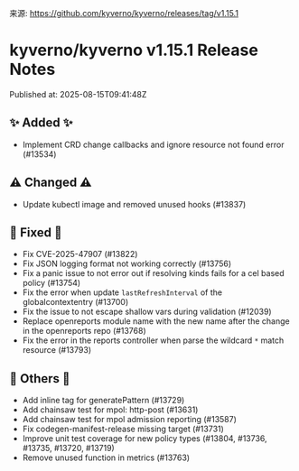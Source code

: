 来源: https://github.com/kyverno/kyverno/releases/tag/v1.15.1

# kyverno/kyverno v1.15.1 Release Notes

Published at: 2025-08-15T09:41:48Z

## ✨ Added ✨
* Implement CRD change callbacks and ignore resource not found error (#13534)

## ⚠️ Changed ⚠️
* Update kubectl image and removed unused hooks (#13837)

## 🐛 Fixed 🐛
* Fix CVE-2025-47907 (#13822)
* Fix JSON logging format not working correctly (#13756)
* Fix a panic issue to not error out if resolving kinds fails for a cel based policy (#13754)
* Fix the error when update `lastRefreshInterval` of the globalcontextentry (#13700)
* Fix the issue to not escape shallow vars during validation (#12039)
* Replace openreports module name with the new name after the change in the openreports repo (#13768)
* Fix the error in the reports controller when parse the wildcard `*` match resource (#13793)

## 🔧 Others 🔧
* Add inline tag for generatePattern (#13729)
* Add chainsaw test for mpol: http-post (#13631)
* Add chainsaw test for mpol admission reporting (#13587)
* Fix codegen-manifest-release missing target (#13731)
* Improve unit test coverage for new policy types (#13804, #13736, #13735, #13720, #13719)
* Remove unused function in metrics (#13763)
